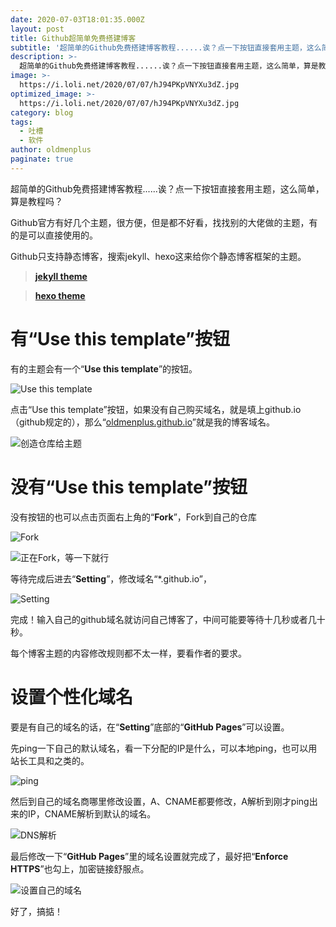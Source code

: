 ```yaml
---
date: 2020-07-03T18:01:35.000Z
layout: post
title: Github超简单免费搭建博客
subtitle: '超简单的Github免费搭建博客教程......诶？点一下按钮直接套用主题，这么简单，算是教程吗？'
description: >-
  超简单的Github免费搭建博客教程......诶？点一下按钮直接套用主题，这么简单，算是教程吗？
image: >-
  https://i.loli.net/2020/07/07/hJ94PKpVNYXu3dZ.jpg
optimized_image: >-
  https://i.loli.net/2020/07/07/hJ94PKpVNYXu3dZ.jpg
category: blog
tags:
  - 吐槽
  - 软件
author: oldmenplus
paginate: true
---
```

超简单的Github免费搭建博客教程......诶？点一下按钮直接套用主题，这么简单，算是教程吗？

Github官方有好几个主题，很方便，但是都不好看，找找别的大佬做的主题，有的是可以直接使用的。

Github只支持静态博客，搜索jekyll、hexo这来给你个静态博客框架的主题。

> [**jekyll theme**](https://github.com/search?q=Jekyll+theme "jekyll theme")

> [**hexo theme**](https://github.com/search?q=hexo+theme "hexo theme")

# 有“Use this template”按钮

有的主题会有一个“**Use this template**”的按钮。

![Use this template](https://i.loli.net/2020/07/03/cV5KMHdRqyhQki4.png "442")

点击“Use this template”按钮，如果没有自己购买域名，就是填上github.io（github规定的），那么“[oldmenplus.github.io](http://oldmenplus.github.io "oldmenplus.github.io")”就是我的博客域名。

![创造仓库给主题](https://i.loli.net/2020/07/03/p1C8yUNT7qbKBJF.png "创造仓库给主题")

# 没有“Use this template”按钮

没有按钮的也可以点击页面右上角的“**Fork**”，Fork到自己的仓库

![Fork](https://i.loli.net/2020/07/03/TJUOEo1LzifYMSh.png "Fork")

![正在Fork，等一下就行](https://i.loli.net/2020/07/03/LxlyzCTd4XMJ6NE.png "等一下")

等待完成后进去“**Setting**”，修改域名“*.github.io”，

![Setting](https://i.loli.net/2020/07/03/ZG6SB3agc1DRzPq.png "Setting")

完成！输入自己的github域名就访问自己博客了，中间可能要等待十几秒或者几十秒。

每个博客主题的内容修改规则都不太一样，要看作者的要求。

# 设置个性化域名

要是有自己的域名的话，在“**Setting**”底部的“**GitHub Pages**”可以设置。

先ping一下自己的默认域名，看一下分配的IP是什么，可以本地ping，也可以用站长工具和之类的。

![ping](https://i.loli.net/2020/07/03/ihQs86dCbqNXVjc.png "ping")

然后到自己的域名商哪里修改设置，A、CNAME都要修改，A解析到刚才ping出来的IP，CNAME解析到默认的域名。

![DNS解析](https://i.loli.net/2020/07/03/qVJuLStcXKCOIHy.png "DNS解析")

最后修改一下“**GitHub Pages**”里的域名设置就完成了，最好把“**Enforce HTTPS**”也勾上，加密链接舒服点。

![设置自己的域名](https://i.loli.net/2020/07/03/8IK7yjt4o3FrCai.png "设置个性化域名")

好了，搞掂！